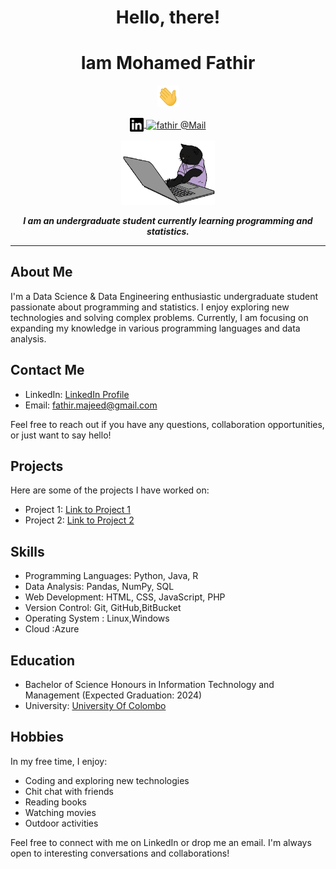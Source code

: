 <h1 align="center">Hello, there!</h1>
<h1 align="center">Iam Mohamed Fathir </h1>

<p align="center">
  <img src="https://raw.githubusercontent.com/ABSphreak/ABSphreak/master/gifs/Hi.gif" width="35" height="35">
</p>

<p align="center">
  <a href="https://www.linkedin.com/in/mohamed-fathir-538951204">
    <img align="center" width="22px" src="https://github.com/FathirAMM/FathirAMM/blob/main/lk.svg">
  </a>
  <a href="mailto:fathir.majeed@gmail.com">
    <img align="center" alt="fathir @Mail" width="22px" src="https://cdn.jsdelivr.net/npm/simple-icons@v3/icons/gmail.svg" />
  </a>
</p>

<p align="center">
  <img src="https://github.com/FathirAMM/FathirAMM/blob/main/git.gif" width="150">
</p>

<p align="center">
  <b><i>I am an undergraduate student currently learning programming and statistics.</i></b>
</p>



---

## About Me

I'm a Data Science & Data Engineering enthusiastic undergraduate student passionate about programming and statistics. I enjoy exploring new technologies and solving complex problems. Currently, I am focusing on expanding my knowledge in various programming languages and data analysis.

## Contact Me

- LinkedIn: [LinkedIn Profile](https://www.linkedin.com/in/mohamed-fathir-538951204)
- Email: fathir.majeed@gmail.com

Feel free to reach out if you have any questions, collaboration opportunities, or just want to say hello!

## Projects

Here are some of the projects I have worked on:

- Project 1: [Link to Project 1](https://github.com/yourusername/project1)
- Project 2: [Link to Project 2](https://github.com/yourusername/project2)

## Skills

- Programming Languages: Python, Java, R
- Data Analysis: Pandas, NumPy, SQL
- Web Development: HTML, CSS, JavaScript, PHP
- Version Control: Git, GitHub,BitBucket
- Operating System : Linux,Windows
- Cloud :Azure

## Education

- Bachelor of Science Honours in Information Technology and Management (Expected Graduation: 2024)
- University: [University Of Colombo]([https://www.youruniversity.edu](https://cmb.ac.lk/))

## Hobbies

In my free time, I enjoy:

- Coding and exploring new technologies
- Chit chat with friends
- Reading books
- Watching movies
- Outdoor activities

Feel free to connect with me on LinkedIn or drop me an email. I'm always open to interesting conversations and collaborations!

